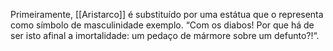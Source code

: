 Primeiramente, [[Aristarco]] é substituído por uma estátua que o representa como símbolo de masculinidade exemplo. “Com os diabos! Por que há de ser isto afinal a imortalidade: um pedaço de mármore sobre um defunto?!“.
